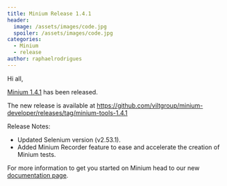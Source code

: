 ```yaml
---
title: Minium Release 1.4.1
header:
  image: /assets/images/code.jpg
  spoiler: /assets/images/code.jpg
categories:
  - Minium
  - release
author: raphaelrodrigues
---
```


Hi all,

[Minium 1.4.1](https://github.com/viltgroup/minium-tools/releases/) has been released.

The new release is available at https://github.com/viltgroup/minium-developer/releases/tag/minium-tools-1.4.1


Release Notes:
  - Updated Selenium version (v2.53.1).
  - Added Minium Recorder feature to ease and accelerate the creation of Minium tests.

For more information to get you started on Minium head to our new [documentation page](http://minium.vilt.io/docs/).

